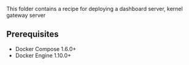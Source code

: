 This folder contains a recipe for deploying a dashboard server, kernel gateway server

## Prerequisites

* Docker Compose 1.6.0+
* Docker Engine 1.10.0+

